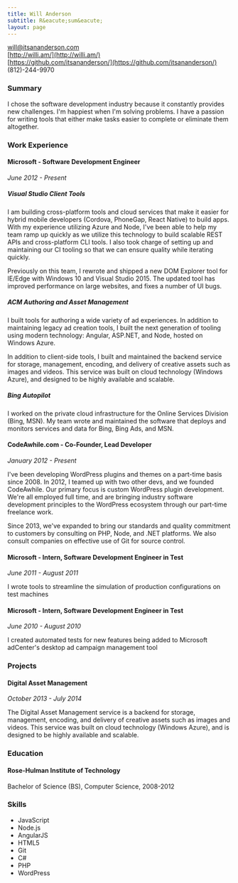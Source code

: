 ```yaml
---
title: Will Anderson
subtitle: R&eacute;sum&eacute;
layout: page
---
```


will@itsananderson.com  
[http://willi.am/](http://willi.am/)  
[https://github.com/itsananderson/](https://github.com/itsananderson/)  
(812)-244-9970

### Summary

I chose the software development industry because it constantly provides new challenges.
I&#39;m happiest when I&#39;m solving problems.
I have a passion for writing tools that either make tasks easier to complete or eliminate them altogether.

### Work Experience

#### Microsoft - Software Development Engineer

*June 2012 - Present*

##### Visual Studio Client Tools

I am building cross-platform tools and cloud services that make it easier for hybrid mobile developers (Cordova, PhoneGap, React Native) to build apps. With my experience utilizing Azure and Node, I've been able to help my team ramp up quickly as we utilize this technology to build scalable REST APIs and cross-platform CLI tools. I also took charge of setting up and maintaining our CI tooling so that we can ensure quality while iterating quickly.

Previously on this team, I rewrote and shipped a new DOM Explorer tool for IE/Edge with Windows 10 and Visual Studio 2015. The updated tool has improved performance on large websites, and fixes a number of UI bugs.


##### ACM Authoring and Asset Management

I built tools for authoring a wide variety of ad experiences. In addition to maintaining legacy ad creation tools, I built the next generation of tooling using modern technology: Angular, ASP.NET, and Node, hosted on Windows Azure.

In addition to client-side tools, I built and maintained the backend service for storage, management, encoding, and delivery of creative assets such as images and videos. This service was built on cloud technology (Windows Azure), and designed to be highly available and scalable.

##### Bing Autopilot

I worked on the private cloud infrastructure for the Online Services Division (Bing, MSN). My team wrote and maintained the software that deploys and monitors services and data for Bing, Bing Ads, and MSN.

<p style="page-break-before: always"></p>

#### CodeAwhile.com - Co-Founder, Lead Developer

*January 2012 - Present*

I&#39;ve been developing WordPress plugins and themes on a part-time basis since 2008. In 2012, I teamed up with two other devs, and we founded CodeAwhile. Our primary focus is custom WordPress plugin development. We&#39;re all employed full time, and are bringing industry software development principles to the WordPress ecosystem through our part-time freelance work.

Since 2013, we&#39;ve expanded to bring our standards and quality commitment to customers by consulting on PHP, Node, and .NET platforms. We also consult companies on effective use of Git for source control.

#### Microsoft - Intern, Software Development Engineer in Test

*June 2011 - August 2011*

I wrote tools to streamline the simulation of production configurations on test machines

#### Microsoft - Intern, Software Development Engineer in Test

*June 2010 - August 2010*

I created automated tests for new features being added to Microsoft adCenter&#39;s desktop ad campaign management tool

### Projects

#### Digital Asset Management

*October 2013 - July 2014*

The Digital Asset Management service is a backend for storage, management, encoding, and delivery of creative assets such as images and videos. This service was built on cloud technology (Windows Azure), and is designed to be highly available and scalable.

### Education

#### Rose-Hulman Institute of Technology

Bachelor of Science (BS), Computer Science, 2008-2012

### Skills

* JavaScript
* Node.js
* AngularJS
* HTML5
* Git
* C#
* PHP
* WordPress

